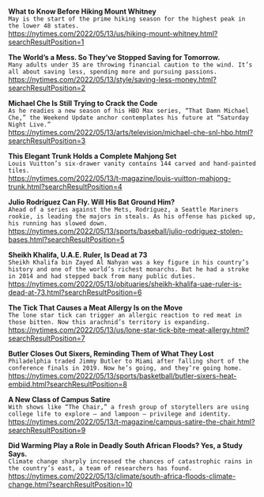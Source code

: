 **What to Know Before Hiking Mount Whitney**\
`May is the start of the prime hiking season for the highest peak in the lower 48 states.`\
https://nytimes.com/2022/05/13/us/hiking-mount-whitney.html?searchResultPosition=1

**The World’s a Mess. So They’ve Stopped Saving for Tomorrow.**\
`Many adults under 35 are throwing financial caution to the wind. It’s all about saving less, spending more and pursuing passions.`\
https://nytimes.com/2022/05/13/style/saving-less-money.html?searchResultPosition=2

**Michael Che Is Still Trying to Crack the Code**\
`As he readies a new season of his HBO Max series, “That Damn Michael Che,” the Weekend Update anchor contemplates his future at “Saturday Night Live.”`\
https://nytimes.com/2022/05/13/arts/television/michael-che-snl-hbo.html?searchResultPosition=3

**This Elegant Trunk Holds a Complete Mahjong Set**\
`Louis Vuitton’s six-drawer vanity contains 144 carved and hand-painted tiles.`\
https://nytimes.com/2022/05/13/t-magazine/louis-vuitton-mahjong-trunk.html?searchResultPosition=4

**Julio Rodríguez Can Fly. Will His Bat Ground Him?**\
`Ahead of a series against the Mets, Rodríguez, a Seattle Mariners rookie, is leading the majors in steals. As his offense has picked up, his running has slowed down.`\
https://nytimes.com/2022/05/13/sports/baseball/julio-rodriguez-stolen-bases.html?searchResultPosition=5

**Sheikh Khalifa, U.A.E. Ruler, Is Dead at 73**\
`Sheikh Khalifa bin Zayed Al Nahyan was a key figure in his country’s history and one of the world’s richest monarchs. But he had a stroke in 2014 and had stepped back from many public duties.`\
https://nytimes.com/2022/05/13/obituaries/sheikh-khalifa-uae-ruler-is-dead-at-73.html?searchResultPosition=6

**The Tick That Causes a Meat Allergy Is on the Move**\
`The lone star tick can trigger an allergic reaction to red meat in those bitten. Now this arachnid’s territory is expanding.`\
https://nytimes.com/2022/05/13/us/lone-star-tick-bite-meat-allergy.html?searchResultPosition=7

**Butler Closes Out Sixers, Reminding Them of What They Lost**\
`Philadelphia traded Jimmy Butler to Miami after falling short of the conference finals in 2019. Now he’s going, and they’re going home.`\
https://nytimes.com/2022/05/13/sports/basketball/butler-sixers-heat-embiid.html?searchResultPosition=8

**A New Class of Campus Satire**\
`With shows like “The Chair,” a fresh group of storytellers are using college life to explore — and lampoon — privilege and identity.`\
https://nytimes.com/2022/05/13/t-magazine/campus-satire-the-chair.html?searchResultPosition=9

**Did Warming Play a Role in Deadly South African Floods? Yes, a Study Says.**\
`Climate change sharply increased the chances of catastrophic rains in the country’s east, a team of researchers has found.`\
https://nytimes.com/2022/05/13/climate/south-africa-floods-climate-change.html?searchResultPosition=10

